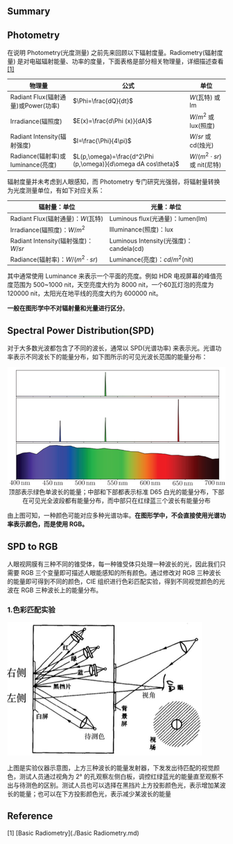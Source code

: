 ## Summary

## Photometry

在说明 Photometry(光度测量) 之前先来回顾以下辐射度量。Radiometry(辐射度量) 是对电磁辐射能量、功率的度量，下面表格是部分相关物理量，详细描述查看 [[1]](#[1])

| 物理量                              | 公式                                                         | 单位                           |
| ----------------------------------- | ------------------------------------------------------------ | ------------------------------ |
| Radiant Flux(辐射通量)或Power(功率) | $\Phi=\frac{dQ}{dt}$                                         | $W$(瓦特) 或 lm                |
| Irradiance(辐照度)                  | $E(x)=\frac{d\Phi (x)}{dA}$                                  | $W/m^2$ 或 lux(照度)           |
| Radiant Intensity(辐射强度)         | $I=\frac{\Phi}{4\pi}$                                        | $W/sr$ 或 cd(烛光)             |
| Radiance(辐射率)或luminance(亮度)   | $L(p,\omega)=\frac{d^2\Phi (p,\omega)}{d\omega dA cos\theta}$ | $W/(m^2\cdot sr)$ 或 nit(尼特) |

辐射度量并未考虑到人眼感知，而 Photometry 专门研究光强弱，将辐射量转换为光度测量单位，有如下对应关系：

| 辐射量：单位                        | 光量：单位                              |
| ----------------------------------- | --------------------------------------- |
| Radiant Flux(辐射通量)：$W$(瓦特)   | Luminous flux(光通量)：lumen(lm)        |
| Irradiance(辐照度)：$W/m^2$         | Illuminance(照度)：lux                  |
| Radiant Intensity(辐射强度)：$W/sr$ | Luminous Intensity(光强度)：candela(cd) |
| Radiance(辐射率)：$W/(m^2\cdot sr)$ | Luminance(亮度)：$cd/m^2$(nit)          |

其中通常使用 Luminance 来表示一个平面的亮度。例如 HDR 电视屏幕的峰值亮度范围为 500~1000 nit，天空亮度大约为 8000 nit，一个60瓦灯泡的亮度为 120000 nit，太阳光在地平线的亮度大约为 600000 nit。

**一般在图形学中不对辐射量和光量进行区分**。

## Spectral Power Distribution(SPD)

对于大多数光波都包含了不同的波长，通常以 SPD(光谱功率) 来表示光。光谱功率表示不同波长下的能量分布，如下图所示的可见光波长范围的能量分布：

<img src="Color And Radiometry.assets/image-20211231161802593.png" alt="image-20211231161802593" style="zoom:67%;" />

<center>顶部表示绿色单波长的能量；中部和下部都表示标准 D65 白光的能量分布，下部在可见光全波段都有能量分布，而中部只在红绿蓝三个波长有能量分布</center>

由上图可知，一种颜色可能对应多种光谱功率。**在图形学中，不会直接使用光谱功率表示颜色，而是使用 RGB。**

## SPD to RGB

人眼视网膜有三种不同的锥受体，每一种锥受体只处理一种波长的光，因此我们只需要 RGB 三个变量即可描述人眼能感知的所有颜色。通过修改对 RGB 三种波长的能量即可得到不同的颜色，CIE 组织进行色彩匹配实验，得到不同视觉颜色的光波在 RGB 三种波长上的能量分布。

### 1.色彩匹配实验

<img src="Color And Radiometry.assets/image-20211231165224253.png" alt="image-20211231165224253" style="zoom:50%;" />

上图是实验仪器示意图，上方三种波长的能量发射器，下发发出待匹配的视觉颜色，测试人员通过视角为 2° 的孔观察左侧白板，调控红绿蓝光的能量直至观察不出与待测色的区别。测试人员也可以选择在黑挡片上方投影颜色光，表示增加某波长的能量；也可以在下方投影颜色光，表示减少某波长的能量













## Reference

<a name="[1]">[1]</a> [Basic Radiometry](./Basic Radiometry.md)

